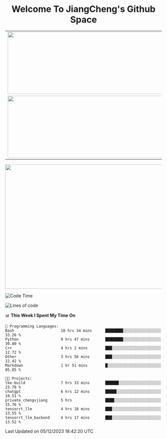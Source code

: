 <h1 align="center">Welcome To JiangCheng's Github Space</h1>

<table align="center" frame="void" rules="none" >
  <tr>
    <td>
      <div align="center"> <img height="200px" width="500px"  src="https://github-readme-stats.vercel.app/api?username=thisjiang&hide_title=true&hide_border=true&layout=compact&show_icons=trueline_height=21&text_color=000&icon_color=000&bg_color=0,ea6161,ffc64d,fffc4d,52fa5a&theme=graywhite" /> </div>
    </td>
    <td>
      <div align="center"> <img height="200px" width="500px" src="https://github-readme-stats.vercel.app/api/top-langs/?username=thisjiang&hide_title=true&hide_border=true&layout=compact&langs_count=6&text_color=000&icon_color=fff&bg_color=0,52fa5a,4dfcff,c64dff&theme=graywhite" /> </div>
    </td>
  </tr>
  <tr>
    <td>
      <div align="center"> <img height="200px" width="500px" src="https://github-readme-streak-stats.herokuapp.com/?user=thisjiang&hide_title=true&hide_border=true&layout=compact&langs_count=6" /> </div>
    </td>
    <td>
      <div align="center"> 
      <a href="https://github.com/" target="_blank"><img style="margin: 10px" src="https://profilinator.rishav.dev/skills-assets/git-scm-icon.svg" alt="Git" height="50" /></a>  
      <a href="https://www.linux.org/" target="_blank"><img style="margin: 10px" src="https://profilinator.rishav.dev/skills-assets/linux-original.svg" alt="Linux" height="50" /></a>  
      <a href="https://www.gnu.org/software/bash/" target="_blank"><img style="margin: 10px" src="https://profilinator.rishav.dev/skills-assets/gnu_bash-icon.svg" alt="Bash" height="50" /></a>  
      </div>
    </td>
  </tr>
</table>

<div align="center"> <img height="400px" width="1000px" src="https://github-readme-activity-graph.cyclic.app/graph?username=thisjiang&theme=react&hide_title=true&hide_border=true&layout=compact&langs_count=6" /> </div></td>

<!--START_SECTION:waka-->
![Code Time](http://img.shields.io/badge/Code%20Time-574%20hrs%2028%20mins-blue)

![Lines of code](https://img.shields.io/badge/From%20Hello%20World%20I%27ve%20Written-752.8%20thousand%20lines%20of%20code-blue)

📊 **This Week I Spent My Time On** 

```text
💬 Programming Languages: 
Bash                     10 hrs 34 mins      ████████░░░░░░░░░░░░░░░░░   33.26 % 
Python                   9 hrs 47 mins       ████████░░░░░░░░░░░░░░░░░   30.80 % 
C++                      4 hrs 2 mins        ███░░░░░░░░░░░░░░░░░░░░░░   12.72 % 
Other                    3 hrs 56 mins       ███░░░░░░░░░░░░░░░░░░░░░░   12.42 % 
Markdown                 1 hr 51 mins        █░░░░░░░░░░░░░░░░░░░░░░░░   05.85 % 

🐱‍💻 Projects: 
tke-build                7 hrs 33 mins       ██████░░░░░░░░░░░░░░░░░░░   23.78 % 
chatgpt                  6 hrs 12 mins       █████░░░░░░░░░░░░░░░░░░░░   19.51 % 
private_chengvjiang      5 hrs               ████░░░░░░░░░░░░░░░░░░░░░   15.76 % 
tensorrt_llm             4 hrs 18 mins       ███░░░░░░░░░░░░░░░░░░░░░░   13.55 % 
tensorrt_llm_backend     4 hrs 17 mins       ███░░░░░░░░░░░░░░░░░░░░░░   13.52 % 
```


 Last Updated on 05/12/2023 18:42:20 UTC
<!--END_SECTION:waka-->
